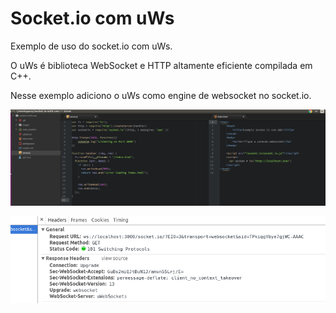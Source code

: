 # Socket.io com uWs

 Exemplo de uso do socket.io com uWs.

 O uWs é biblioteca WebSocket e HTTP altamente eficiente compilada em C++.

 Nesse exemplo adiciono o uWs como engine de websocket no socket.io.

![example](/images/img-1.png)

![example](/images/img-2.png)

